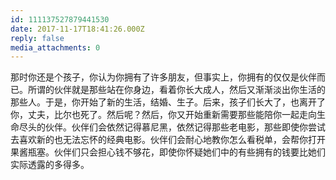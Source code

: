 ```yaml
---
id: 111137527879441530
date: 2017-11-17T18:41:26.000Z
reply: false
media_attachments: 0
---
```


那时你还是个孩子，你认为你拥有了许多朋友，但事实上，你拥有的仅仅是伙伴而已。所谓的伙伴就是那些站在你身边，看着你长大成人，然后又渐渐淡出你生活的那些人。于是，你开始了新的生活，结婚、生子。后来，孩子们长大了，也离开了你，丈夫，比尔也死了。然后呢？然后，你又开始重新需要那些能陪你一起走向生命尽头的伙伴。伙伴们会依然记得慕尼黑，依然记得那些老电影，那些即使你尝试去喜欢新的也无法忘怀的经典电影。伙伴们会耐心地教你怎么看税单，会帮你打开果酱瓶塞。伙伴们只会担心钱不够花，即使你怀疑她们中的有些拥有的钱要比她们实际透露的多得多。

